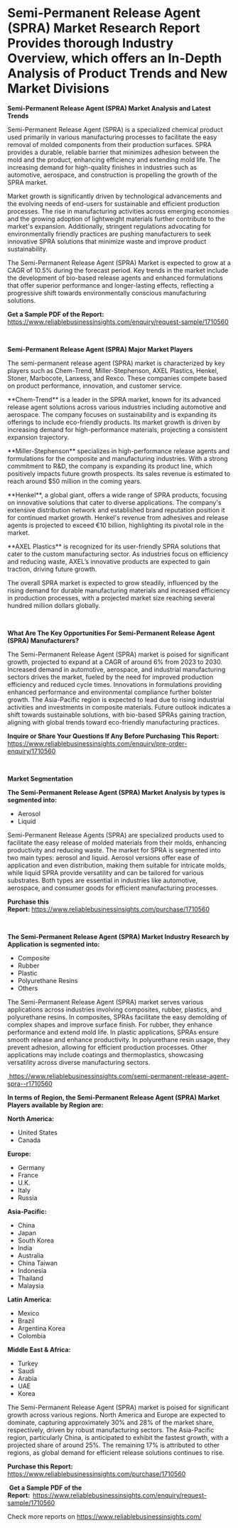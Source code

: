 <p><h1>Semi-Permanent Release Agent (SPRA) Market Research Report Provides thorough Industry Overview, which offers an In-Depth Analysis of Product Trends and New Market Divisions</h1></p><p><strong>Semi-Permanent Release Agent (SPRA) Market Analysis and Latest Trends</strong></p>
<p><p>Semi-Permanent Release Agent (SPRA) is a specialized chemical product used primarily in various manufacturing processes to facilitate the easy removal of molded components from their production surfaces. SPRA provides a durable, reliable barrier that minimizes adhesion between the mold and the product, enhancing efficiency and extending mold life. The increasing demand for high-quality finishes in industries such as automotive, aerospace, and construction is propelling the growth of the SPRA market.</p><p>Market growth is significantly driven by technological advancements and the evolving needs of end-users for sustainable and efficient production processes. The rise in manufacturing activities across emerging economies and the growing adoption of lightweight materials further contribute to the market's expansion. Additionally, stringent regulations advocating for environmentally friendly practices are pushing manufacturers to seek innovative SPRA solutions that minimize waste and improve product sustainability.</p><p>The Semi-Permanent Release Agent (SPRA) Market is expected to grow at a CAGR of 10.5% during the forecast period. Key trends in the market include the development of bio-based release agents and enhanced formulations that offer superior performance and longer-lasting effects, reflecting a progressive shift towards environmentally conscious manufacturing solutions.</p></p>
<p><strong>Get a Sample PDF of the Report:&nbsp;</strong> <a href="https://www.reliablebusinessinsights.com/enquiry/request-sample/1710560?utm_campaign=1950&utm_medium=2&utm_source=Github&utm_content=ia&utm_term=10012025&utm_id=semi-permanent-release-agent-spra">https://www.reliablebusinessinsights.com/enquiry/request-sample/1710560</a></p>
<p>&nbsp;</p>
<p><strong>Semi-Permanent Release Agent (SPRA) Major Market Players</strong></p>
<p><p>The semi-permanent release agent (SPRA) market is characterized by key players such as Chem-Trend, Miller-Stephenson, AXEL Plastics, Henkel, Stoner, Marbocote, Lanxess, and Rexco. These companies compete based on product performance, innovation, and customer service.</p><p>**Chem-Trend** is a leader in the SPRA market, known for its advanced release agent solutions across various industries including automotive and aerospace. The company focuses on sustainability and is expanding its offerings to include eco-friendly products. Its market growth is driven by increasing demand for high-performance materials, projecting a consistent expansion trajectory.</p><p>**Miller-Stephenson** specializes in high-performance release agents and formulations for the composite and manufacturing industries. With a strong commitment to R&D, the company is expanding its product line, which positively impacts future growth prospects. Its sales revenue is estimated to reach around $50 million in the coming years.</p><p>**Henkel**, a global giant, offers a wide range of SPRA products, focusing on innovative solutions that cater to diverse applications. The company's extensive distribution network and established brand reputation position it for continued market growth. Henkel's revenue from adhesives and release agents is projected to exceed €10 billion, highlighting its pivotal role in the market.</p><p>**AXEL Plastics** is recognized for its user-friendly SPRA solutions that cater to the custom manufacturing sector. As industries focus on efficiency and reducing waste, AXEL’s innovative products are expected to gain traction, driving future growth.</p><p>The overall SPRA market is expected to grow steadily, influenced by the rising demand for durable manufacturing materials and increased efficiency in production processes, with a projected market size reaching several hundred million dollars globally.</p></p>
<p>&nbsp;</p>
<p><strong>What Are The Key Opportunities For Semi-Permanent Release Agent (SPRA) Manufacturers?</strong></p>
<p><p>The Semi-Permanent Release Agent (SPRA) market is poised for significant growth, projected to expand at a CAGR of around 6% from 2023 to 2030. Increased demand in automotive, aerospace, and industrial manufacturing sectors drives the market, fueled by the need for improved production efficiency and reduced cycle times. Innovations in formulations providing enhanced performance and environmental compliance further bolster growth. The Asia-Pacific region is expected to lead due to rising industrial activities and investments in composite materials. Future outlook indicates a shift towards sustainable solutions, with bio-based SPRAs gaining traction, aligning with global trends toward eco-friendly manufacturing practices.</p></p>
<p><strong>Inquire or Share Your Questions If Any Before Purchasing This Report:</strong> <a href="https://www.reliablebusinessinsights.com/enquiry/pre-order-enquiry/1710560?utm_campaign=1950&utm_medium=2&utm_source=Github&utm_content=ia&utm_term=10012025&utm_id=semi-permanent-release-agent-spra">https://www.reliablebusinessinsights.com/enquiry/pre-order-enquiry/1710560</a></p>
<p>&nbsp;</p>
<p><strong>Market Segmentation</strong></p>
<p><strong>The Semi-Permanent Release Agent (SPRA) Market Analysis by types is segmented into:</strong></p>
<p><ul><li>Aerosol</li><li>Liquid</li></ul></p>
<p><p>Semi-Permanent Release Agents (SPRA) are specialized products used to facilitate the easy release of molded materials from their molds, enhancing productivity and reducing waste. The market for SPRA is segmented into two main types: aerosol and liquid. Aerosol versions offer ease of application and even distribution, making them suitable for intricate molds, while liquid SPRA provide versatility and can be tailored for various substrates. Both types are essential in industries like automotive, aerospace, and consumer goods for efficient manufacturing processes.</p></p>
<p><strong>Purchase this Report:&nbsp;</strong><a href="https://www.reliablebusinessinsights.com/purchase/1710560?utm_campaign=1950&utm_medium=2&utm_source=Github&utm_content=ia&utm_term=10012025&utm_id=semi-permanent-release-agent-spra">https://www.reliablebusinessinsights.com/purchase/1710560</a></p>
<p>&nbsp;</p>
<p><strong>The Semi-Permanent Release Agent (SPRA) Market Industry Research by Application is segmented into:</strong></p>
<p><ul><li>Composite</li><li>Rubber</li><li>Plastic</li><li>Polyurethane Resins</li><li>Others</li></ul></p>
<p><p>The Semi-Permanent Release Agent (SPRA) market serves various applications across industries involving composites, rubber, plastics, and polyurethane resins. In composites, SPRAs facilitate the easy demolding of complex shapes and improve surface finish. For rubber, they enhance performance and extend mold life. In plastic applications, SPRAs ensure smooth release and enhance productivity. In polyurethane resin usage, they prevent adhesion, allowing for efficient production processes. Other applications may include coatings and thermoplastics, showcasing versatility across diverse manufacturing sectors.</p></p>
<p><a href="https://www.reliablebusinessinsights.com/semi-permanent-release-agent-spra--r1710560?utm_campaign=1950&utm_medium=2&utm_source=Github&utm_content=ia&utm_term=10012025&utm_id=semi-permanent-release-agent-spra">&nbsp;https://www.reliablebusinessinsights.com/semi-permanent-release-agent-spra--r1710560</a></p>
<p><strong>In terms of Region, the Semi-Permanent Release Agent (SPRA) Market Players available by Region are:</strong></p>
<p>
    <p> <strong> North America: </strong>
        <ul>
            <li>United States</li>
            <li>Canada</li>
        </ul>
        </p> 
    <p> <strong> Europe: </strong>
        <ul>
            <li>Germany</li>
            <li>France</li>
            <li>U.K.</li>
            <li>Italy</li>
            <li>Russia</li>
        </ul>
        </p> 
    <p> <strong> Asia-Pacific: </strong>
        <ul>
            <li>China</li>
            <li>Japan</li>
            <li>South Korea</li>
            <li>India</li>
            <li>Australia</li>
            <li>China Taiwan</li>
            <li>Indonesia</li>
            <li>Thailand</li>
            <li>Malaysia</li>
        </ul>
        </p> 
    <p> <strong> Latin America: </strong>
        <ul>
            <li>Mexico</li>
            <li>Brazil</li>
            <li>Argentina Korea</li>
            <li>Colombia</li>
        </ul>
        </p> 
    <p> <strong> Middle East & Africa: </strong>
        <ul>
            <li>Turkey</li>
            <li>Saudi</li>
            <li>Arabia</li>
            <li>UAE</li>
            <li>Korea</li>
        </ul>
    </p>
    </p>
<p><p>The Semi-Permanent Release Agent (SPRA) market is poised for significant growth across various regions. North America and Europe are expected to dominate, capturing approximately 30% and 28% of the market share, respectively, driven by robust manufacturing sectors. The Asia-Pacific region, particularly China, is anticipated to exhibit the fastest growth, with a projected share of around 25%. The remaining 17% is attributed to other regions, as global demand for efficient release solutions continues to rise.</p></p>
<p><strong>Purchase this Report: </strong><a href="https://www.reliablebusinessinsights.com/purchase/1710560?utm_campaign=1950&utm_medium=2&utm_source=Github&utm_content=ia&utm_term=10012025&utm_id=semi-permanent-release-agent-spra">https://www.reliablebusinessinsights.com/purchase/1710560</a></p>
<p>&nbsp;<strong>Get a Sample PDF of the Report:&nbsp;&nbsp;</strong><a href="https://www.reliablebusinessinsights.com/enquiry/request-sample/1710560?utm_campaign=1950&utm_medium=2&utm_source=Github&utm_content=ia&utm_term=10012025&utm_id=semi-permanent-release-agent-spra">https://www.reliablebusinessinsights.com/enquiry/request-sample/1710560</a></p>
<p><strong></strong></p>
<p>Check more reports on <a href="https://www.reliablebusinessinsights.com/?utm_campaign=1950&utm_medium=2&utm_source=Github&utm_content=ia&utm_term=10012025&utm_id=semi-permanent-release-agent-spra">https://www.reliablebusinessinsights.com/</a></p>